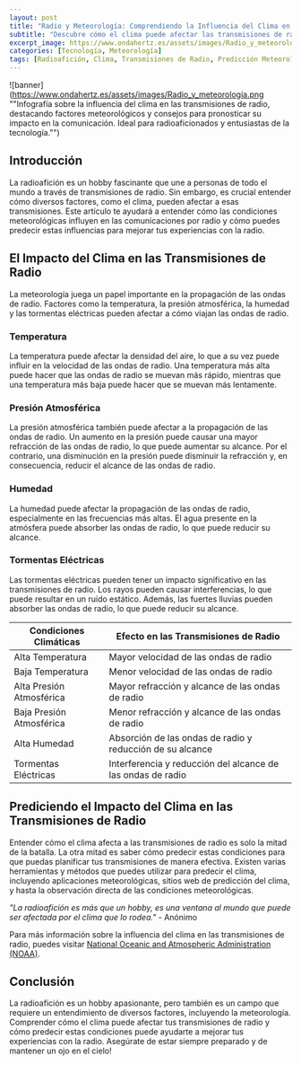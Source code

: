 ```yaml
---
layout: post
title: "Radio y Meteorología: Comprendiendo la Influencia del Clima en las Transmisiones de Radio"
subtitle: "Descubre cómo el clima puede afectar las transmisiones de radio y cómo predecir su impacto."
excerpt_image: https://www.ondahertz.es/assets/images/Radio_y_meteorología.png
categories: [Tecnología, Meteorología]
tags: [Radioafición, Clima, Transmisiones de Radio, Predicción Meteorológica]
---
```


![banner](https://www.ondahertz.es/assets/images/Radio_y_meteorología.png ""Infografía sobre la influencia del clima en las transmisiones de radio, destacando factores meteorológicos y consejos para pronosticar su impacto en la comunicación. Ideal para radioaficionados y entusiastas de la tecnología."")

## Introducción

La radioafición es un hobby fascinante que une a personas de todo el mundo a través de transmisiones de radio. Sin embargo, es crucial entender cómo diversos factores, como el clima, pueden afectar a esas transmisiones. Este artículo te ayudará a entender cómo las condiciones meteorológicas influyen en las comunicaciones por radio y cómo puedes predecir estas influencias para mejorar tus experiencias con la radio.

## El Impacto del Clima en las Transmisiones de Radio

La meteorología juega un papel importante en la propagación de las ondas de radio. Factores como la temperatura, la presión atmosférica, la humedad y las tormentas eléctricas pueden afectar a cómo viajan las ondas de radio.

### Temperatura

La temperatura puede afectar la densidad del aire, lo que a su vez puede influir en la velocidad de las ondas de radio. Una temperatura más alta puede hacer que las ondas de radio se muevan más rápido, mientras que una temperatura más baja puede hacer que se muevan más lentamente.

### Presión Atmosférica

La presión atmosférica también puede afectar a la propagación de las ondas de radio. Un aumento en la presión puede causar una mayor refracción de las ondas de radio, lo que puede aumentar su alcance. Por el contrario, una disminución en la presión puede disminuir la refracción y, en consecuencia, reducir el alcance de las ondas de radio.

### Humedad

La humedad puede afectar la propagación de las ondas de radio, especialmente en las frecuencias más altas. El agua presente en la atmósfera puede absorber las ondas de radio, lo que puede reducir su alcance.

### Tormentas Eléctricas

Las tormentas eléctricas pueden tener un impacto significativo en las transmisiones de radio. Los rayos pueden causar interferencias, lo que puede resultar en un ruido estático. Además, las fuertes lluvias pueden absorber las ondas de radio, lo que puede reducir su alcance.

| Condiciones Climáticas | Efecto en las Transmisiones de Radio |
| ---------------------- | ------------------------------------ |
| Alta Temperatura | Mayor velocidad de las ondas de radio |
| Baja Temperatura | Menor velocidad de las ondas de radio |
| Alta Presión Atmosférica | Mayor refracción y alcance de las ondas de radio |
| Baja Presión Atmosférica | Menor refracción y alcance de las ondas de radio |
| Alta Humedad | Absorción de las ondas de radio y reducción de su alcance |
| Tormentas Eléctricas | Interferencia y reducción del alcance de las ondas de radio |

## Prediciendo el Impacto del Clima en las Transmisiones de Radio

Entender cómo el clima afecta a las transmisiones de radio es solo la mitad de la batalla. La otra mitad es saber cómo predecir estas condiciones para que puedas planificar tus transmisiones de manera efectiva. Existen varias herramientas y métodos que puedes utilizar para predecir el clima, incluyendo aplicaciones meteorológicas, sitios web de predicción del clima, y hasta la observación directa de las condiciones meteorológicas.

_"La radioafición es más que un hobby, es una ventana al mundo que puede ser afectada por el clima que lo rodea."_ - Anónimo

Para más información sobre la influencia del clima en las transmisiones de radio, puedes visitar [National Oceanic and Atmospheric Administration (NOAA)](https://www.noaa.gov/).

## Conclusión

La radioafición es un hobby apasionante, pero también es un campo que requiere un entendimiento de diversos factores, incluyendo la meteorología. Comprender cómo el clima puede afectar tus transmisiones de radio y cómo predecir estas condiciones puede ayudarte a mejorar tus experiencias con la radio. Asegúrate de estar siempre preparado y de mantener un ojo en el cielo!